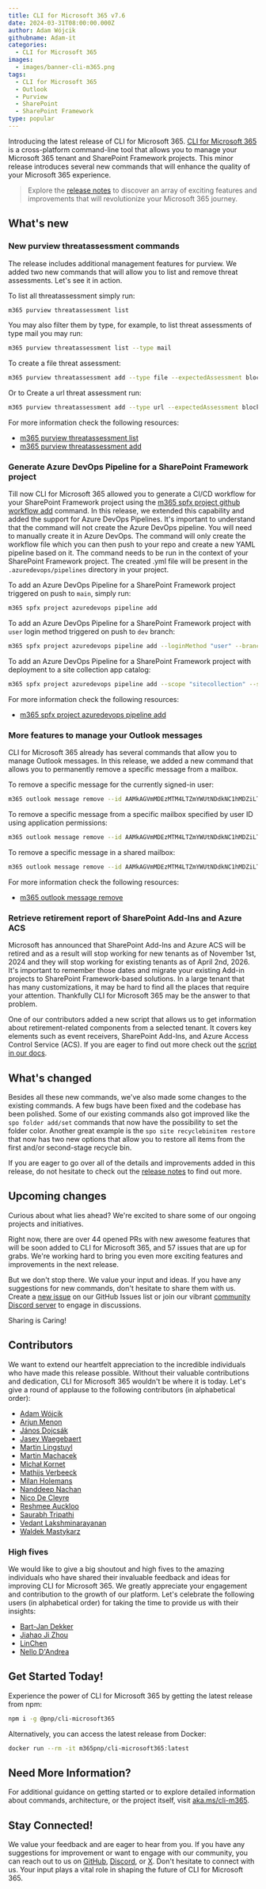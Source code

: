 ```yaml
---
title: CLI for Microsoft 365 v7.6
date: 2024-03-31T08:00:00.000Z
author: Adam Wójcik
githubname: Adam-it
categories:
  - CLI for Microsoft 365
images:
  - images/banner-cli-m365.png
tags:
  - CLI for Microsoft 365
  - Outlook
  - Purview
  - SharePoint
  - SharePoint Framework
type: popular
---
```


Introducing the latest release of CLI for Microsoft 365. [CLI for Microsoft 365](https://aka.ms/cli-m365) is a cross-platform command-line tool that allows you to manage your Microsoft 365 tenant and SharePoint Framework projects. This minor release introduces several new commands that will enhance the quality of your Microsoft 365 experience.

> Explore the [release notes](https://aka.ms/cli-m365/notes) to discover an array of exciting features and improvements that will revolutionize your Microsoft 365 journey. 
 
## What's new

### New purview threatassessment commands

The release includes additional management features for purview. We added two new commands that will allow you to list and remove threat assessments. Let's see it in action. 

To list all threatassessment simply run:

```sh
m365 purview threatassessment list
```

You may also filter them by type, for example, to list threat assessments of type mail you may run:

```sh
m365 purview threatassessment list --type mail
```

To create a file threat assessment:

```sh
m365 purview threatassessment add --type file --expectedAssessment block --category malware --fileName 'test.txt' --path 'C:\Path\To\File.txt'
```

Or to Create a url threat assessment run:

```sh
m365 purview threatassessment add --type url --expectedAssessment block --category phishing --url 'http://contoso.com'
```

For more information check the following resources:
- [m365 purview threatassessment list](https://pnp.github.io/cli-microsoft365/cmd/purview/threatassessment/threatassessment-list/)
- [m365 purview threatassessment add](https://pnp.github.io/cli-microsoft365/cmd/purview/threatassessment/threatassessment-add/)

### Generate Azure DevOps Pipeline for a SharePoint Framework project

Till now CLI for Microsoft 365 allowed you to generate a CI/CD workflow for your SharePoint Framework project using the [m365 spfx project github workflow add](https://pnp.github.io/cli-microsoft365/cmd/spfx/project/project-github-workflow-add/) command. In this release, we extended this capability and added the support for Azure DevOps Pipelines. It's important to understand that the command will not create the Azure DevOps pipeline. You will need to manually create it in Azure DevOps. The command will only create the workflow file which you can then push to your repo and create a new YAML pipeline based on it. The command needs to be run in the context of your SharePoint Framework project. The created .yml file will be present in the `.azuredevops/pipelines` directory in your project.

To add an Azure DevOps Pipeline for a SharePoint Framework project triggered on push to `main`, simply run: 

```sh
m365 spfx project azuredevops pipeline add
```

To add an Azure DevOps Pipeline for a SharePoint Framework project with `user` login method triggered on push to `dev` branch:

```sh
m365 spfx project azuredevops pipeline add --loginMethod "user" --branchName "dev"
```

To add an Azure DevOps Pipeline for a SharePoint Framework project with deployment to a site collection app catalog:

```sh
m365 spfx project azuredevops pipeline add --scope "sitecollection" --siteUrl "https://some.sharepoint.com/sites/someSite"
```

For more information check the following resources:
- [m365 spfx project azuredevops pipeline add](https://pnp.github.io/cli-microsoft365/cmd/spfx/project/project-azuredevops-pipeline-add/)

### More features to manage your Outlook messages

CLI for Microsoft 365 already has several commands that allow you to manage Outlook messages. In this release, we added a new command that allows you to permanently remove a specific message from a mailbox.

To remove a specific message for the currently signed-in user:

```sh
m365 outlook message remove --id AAMkAGVmMDEzMTM4LTZmYWUtNDdkNC1hMDZiLTU1OGY5OTZhYmY4OABGAAAAAAAiQ8W967B7TKBjgx9rVEURBwAiIsqMbYjsT5e-T7KzowPTAAAAAAEMAAAiIsqMbYjsT5e-T7KzowPTAALvuv07AAA=
```

To remove a specific message from a specific mailbox specified by user ID using application permissions:

```sh
m365 outlook message remove --id AAMkAGVmMDEzMTM4LTZmYWUtNDdkNC1hMDZiLTU1OGY5OTZhYmY4OABGAAAAAAAiQ8W967B7TKBjgx9rVEURBwAiIsqMbYjsT5e-T7KzowPTAAAAAAEMAAAiIsqMbYjsT5e-T7KzowPTAALvuv07AAA= --userId 6799fd1a-723b-4eb7-8e52-41ae530274ca
```

To remove a specific message in a shared mailbox:

```sh
m365 outlook message remove --id AAMkAGVmMDEzMTM4LTZmYWUtNDdkNC1hMDZiLTU1OGY5OTZhYmY4OABGAAAAAAAiQ8W967B7TKBjgx9rVEURBwAiIsqMbYjsT5e-T7KzowPTAAAAAAEMAAAiIsqMbYjsT5e-T7KzowPTAALvuv07AAA= --userName sharedmailbox@contoso.com
```

For more information check the following resources:
- [m365 outlook message remove](https://pnp.github.io/cli-microsoft365/cmd/outlook/message/message-remove/)

### Retrieve retirement report of SharePoint Add-Ins and Azure ACS

Microsoft has announced that SharePoint Add-Ins and Azure ACS will be retired and as a result will stop working for new tenants as of November 1st, 2024 and they will stop working for existing tenants as of April 2nd, 2026. It's important to remember those dates and migrate your existing Add-in projects to SharePoint Framework-based solutions. In a large tenant that has many customizations, it may be hard to find all the places that require your attention. Thankfully CLI for Microsoft 365 may be the answer to that problem.

One of our contributors added a new script that allows us to get information about retirement-related components from a selected tenant. It covers key elements such as event receivers, SharePoint Add-Ins, and Azure Access Control Service (ACS). If you are eager to find out more check out the [script in our docs](https://pnp.github.io/cli-microsoft365/sample-scripts/spo/sp-add-ins-and-azure-acs-retirement-report/).

## What's changed

Besides all these new commands, we've also made some changes to the existing commands. A few bugs have been fixed and the codebase has been polished. Some of our existing commands also got improved like the `spo folder add/set` commands that now have the possibility to set the folder color. Another great example is the `spo site recyclebinitem restore` that now has two new options that allow you to restore all items from the first and/or second-stage recycle bin.

If you are eager to go over all of the details and improvements added in this release, do not hesitate to check out the [release notes](https://pnp.github.io/cli-microsoft365/about/release-notes#v760) to find out more.

## Upcoming changes

Curious about what lies ahead? We're excited to share some of our ongoing projects and initiatives.

Right now, there are over 44 opened PRs with new awesome features that will be soon added to CLI for Microsoft 365, and 57 issues that are up for grabs. We're working hard to bring you even more exciting features and improvements in the next release. 

But we don't stop there. We value your input and ideas. If you have any suggestions for new commands, don't hesitate to share them with us. Create a [new issue](https://github.com/pnp/cli-microsoft365/issues/new?assignees=&labels=&template=new-command.yml&title=New+command%3A+%3Cshort+description%3E) on our GitHub Issues list or join our vibrant [community Discord server](https://aka.ms/cli-m365/discord) to engage in discussions.

Sharing is Caring!

## Contributors

We want to extend our heartfelt appreciation to the incredible individuals who have made this release possible. Without their valuable contributions and dedication, CLI for Microsoft 365 wouldn't be where it is today. Let's give a round of applause to the following contributors (in alphabetical order):

- [Adam Wójcik](https://github.com/Adam-it)
- [Arjun Menon](https://github.com/arjunumenon)
- [János Dojcsák](https://github.com/dojcsakj)
- [Jasey Waegebaert](https://github.com/Jwaegebaert)
- [Martin Lingstuyl](https://github.com/martinlingstuyl)
- [Martin Machacek](https://github.com/MartinM85)
- [Michał Kornet](https://github.com/mkm17)
- [Mathijs Verbeeck](https://github.com/MathijsVerbeeck)
- [Milan Holemans](https://github.com/milanholemans)
- [Nanddeep Nachan](https://github.com/nanddeepn)
- [Nico De Cleyre](https://github.com/nicodecleyre)
- [Reshmee Auckloo](https://github.com/reshmee011)
- [Saurabh Tripathi](https://github.com/Saurabh7019)
- [Vedant Lakshminarayanan](https://github.com/Vedu1996)
- [Waldek Mastykarz](https://github.com/waldekmastykarz)

### High fives

We would like to give a big shoutout and high fives to the amazing individuals who have shared their invaluable feedback and ideas for improving CLI for Microsoft 365. We greatly appreciate your engagement and contribution to the growth of our platform. Let's celebrate the following users (in alphabetical order) for taking the time to provide us with their insights:

- [Bart-Jan Dekker](https://github.com/bjdekker)
- [Jiahao Ji Zhou](https://github.com/JiahaoJiZhou)
- [LinChen](https://github.com/linchen2chris)
- [Nello D'Andrea](https://github.com/ferrarirosso)

## Get Started Today!

Experience the power of CLI for Microsoft 365 by getting the latest release from npm:

```bash
npm i -g @pnp/cli-microsoft365
```

Alternatively, you can access the latest release from Docker:

```bash
docker run --rm -it m365pnp/cli-microsoft365:latest
```

## Need More Information?

For additional guidance on getting started or to explore detailed information about commands, architecture, or the project itself, visit [aka.ms/cli-m365](https://aka.ms/cli-m365).

## Stay Connected!

We value your feedback and are eager to hear from you. If you have any suggestions for improvement or want to engage with our community, you can reach out to us on [GitHub](https://github.com/pnp/cli-microsoft365/issues), [Discord](https://aka.ms/cli-m365/discord), or [X](https://x.com/climicrosoft365). Don't hesitate to connect with us. Your input plays a vital role in shaping the future of CLI for Microsoft 365.
